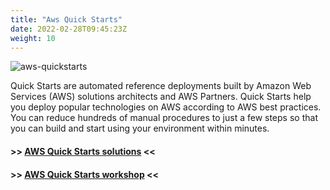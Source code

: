 ```yaml
---
title: "Aws Quick Starts"
date: 2022-02-28T09:45:23Z
weight: 10
---
```


![aws-quickstarts](./aws-quick-starts/aws-quickstarts.png)

Quick Starts are automated reference deployments built by Amazon Web Services (AWS) solutions architects and AWS
Partners. Quick Starts help you deploy popular technologies on AWS according to AWS best practices. You can reduce
hundreds of manual procedures to just a few steps so that you can build and start using your environment within minutes.

#### >> [AWS Quick Starts solutions](https://aws.amazon.com/quickstart/) <<
#### >> [AWS Quick Starts workshop](https://workshop.quickstart.awspartner.com/) <<
